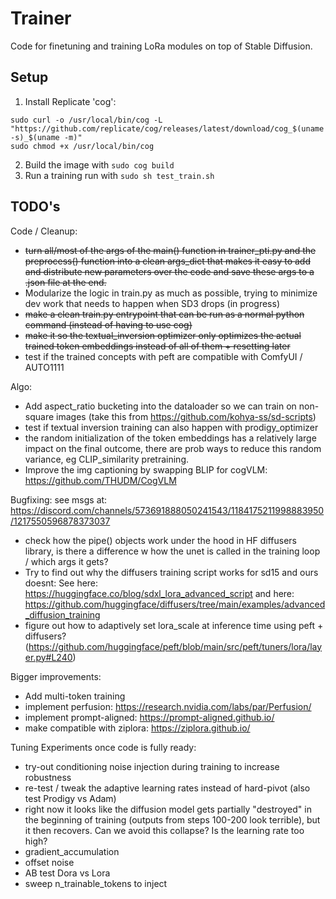 # Trainer

Code for finetuning and training LoRa modules on top of Stable Diffusion.

## Setup

1. Install Replicate 'cog':

```
sudo curl -o /usr/local/bin/cog -L "https://github.com/replicate/cog/releases/latest/download/cog_$(uname -s)_$(uname -m)"
sudo chmod +x /usr/local/bin/cog
```

2. Build the image with `sudo cog build`
3. Run a training run with `sudo sh test_train.sh`


## TODO's

Code / Cleanup:
- ~~turn all/most of the args of the main() function in trainer_pti.py and the preprocess() function into a clean args_dict that makes it easy to add and distribute new parameters over the code and save these args to a .json file at the end.~~
- Modularize the logic in train.py as much as possible, trying to minimize dev work that needs to happen when SD3 drops (in progress)
- ~~make a clean train.py entrypoint that can be run as a normal python command (instead of having to use cog)~~
- ~~make it so the textual_inversion optimizer only optimizes the actual trained token embeddings instead of all of them + resetting later~~
- test if the trained concepts with peft are compatible with ComfyUI / AUTO1111

Algo:
- Add aspect_ratio bucketing into the dataloader so we can train on non-square images (take this from https://github.com/kohya-ss/sd-scripts)
- test if textual inversion training can also happen with prodigy_optimizer
- the random initialization of the token embeddings has a relatively large impact on the final outcome, there are prob ways to reduce
this random variance, eg CLIP_similarity pretraining.
- Improve the img captioning by swapping BLIP for cogVLM: https://github.com/THUDM/CogVLM

Bugfixing:
see msgs at: https://discord.com/channels/573691888050241543/1184175211998883950/1217550596878373037
- check how the pipe() objects work under the hood in HF diffusers library, is there a difference w how the unet is called in the training loop / which args it gets?
- Try to find out why the diffusers training script works for sd15 and ours doesnt:
See here: https://huggingface.co/blog/sdxl_lora_advanced_script
and here: https://github.com/huggingface/diffusers/tree/main/examples/advanced_diffusion_training
- figure out how to adaptively set lora_scale at inference time using peft + diffusers? (https://github.com/huggingface/peft/blob/main/src/peft/tuners/lora/layer.py#L240)


Bigger improvements:
- Add multi-token training
- implement perfusion: https://research.nvidia.com/labs/par/Perfusion/
- implement prompt-aligned: https://prompt-aligned.github.io/
- make compatible with ziplora: https://ziplora.github.io/



Tuning Experiments once code is fully ready:

- try-out conditioning noise injection during training to increase robustness
- re-test / tweak the adaptive learning rates instead of hard-pivot (also test Prodigy vs Adam)
- right now it looks like the diffusion model gets partially "destroyed" in the beginning of training (outputs from steps 100-200 look terrible), 
but it then recovers. Can we avoid this collapse? Is the learning rate too high?
- gradient_accumulation
- offset noise
- AB test Dora vs Lora
- sweep n_trainable_tokens to inject
